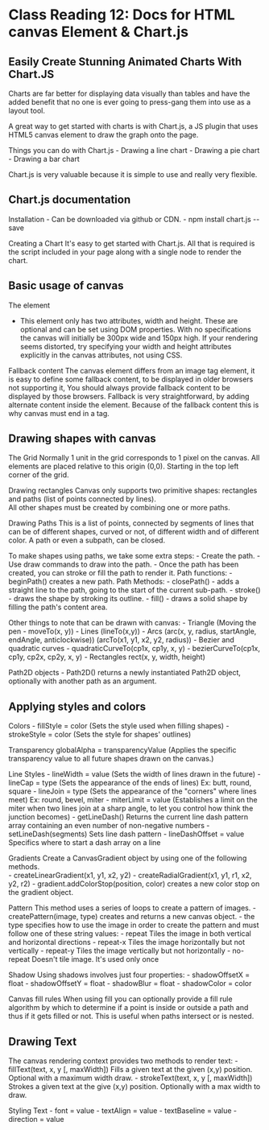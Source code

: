 # Class Reading 12: Docs for HTML canvas Element & Chart.js

## Easily Create Stunning Animated Charts With Chart.JS
Charts are far better for displaying data visually than tables and have the added benefit that no one is ever going to press-gang them into use as a layout tool.

A great way to get started with charts is with Chart.js, a JS plugin that uses HTML5 canvas element to draw the graph onto the page.

Things you can do with Chart.js
    - Drawing a line chart
    - Drawing a pie chart
    - Drawing a bar chart

Chart.js is very valuable because it is simple to use and really very flexible.

## Chart.js documentation
Installation
    - Can be downloaded via github or CDN.
    - npm install chart.js --save

Creating a Chart
It's easy to get started with Chart.js.  All that is required is the script included in your page along with a single <canvas> node to render the chart.

## Basic usage of canvas
The <canvas> element
- <canvas id="tutorial" width="150" height="150"></canvas>
This element only has two attributes, width and height.  These are optional and can be set using DOM properties.
With no specifications the canvas will initially be 300px wide and 150px high.
If your rendering seems distorted, try specifying your width and height attributes explicitly in the canvas attributes, not using CSS.

Fallback content
The canvas element differs from an image tag element, it is easy to define some fallback content, to be displayed in older browsers not supporting it, You should always provide fallback content to be displayed by those browsers.
Fallback is very straightforward, by adding alternate content inside the element.
Because of the fallback content this is why canvas must end in a </canvas> tag.

## Drawing shapes with canvas
The Grid
Normally 1 unit in the grid corresponds to 1 pixel on the canvas. All elements are placed relative to this origin (0,0). Starting in the top left corner of the grid.

Drawing rectangles
Canvas only supports two primitive shapes: rectangles and paths (list of points connected by lines).  
All other shapes must be created by combining one or more paths.

Drawing Paths
This is a list of points, connected by segments of lines that can be of different shapes, curved or not, of different width and of different color.
A path or even a subpath, can be closed.

To make shapes using paths, we take some extra steps:
    - Create the path.
    - Use draw commands to draw into the path.
    - Once the path has been created, you can stroke or fill the path to render it.
        Path functions:
            - beginPath() creates a new path.
                Path Methods:
                    - closePath() - adds a straight line to the path, going to the start of the current sub-path.
                    - stroke() - draws the shape by stroking its outline.
                    - fill() - draws a solid shape by filling the path's content area.

Other things to note that can be drawn with canvas:
    - Triangle (Moving the pen - moveTo(x, y))
    - Lines (lineTo(x,y))
    - Arcs (arc(x, y, radius, startAngle, endAngle, anticlockwise)) (arcTo(x1, y1, x2, y2, radius))
    - Bezier and quadratic curves
        - quadraticCurveTo(cp1x, cp1y, x, y)
        - bezierCurveTo(cp1x, cp1y, cp2x, cp2y, x, y)
    - Rectangles rect(x, y, width, height)

Path2D objects
    - Path2D() returns a newly instantiated Path2D object, optionally with another path as an argument.

## Applying styles and colors
Colors 
    - fillStyle = color (Sets the style used when filling shapes)
    - strokeStyle = color (Sets the style for shapes' outlines)

Transparency 
globalAlpha = transparencyValue (Applies the specific transparency value to all future shapes drawn on the canvas.)

Line Styles
    - lineWidth = value (Sets the width of lines drawn in the future)
    - lineCap = type (Sets the appearance of the ends of lines) Ex: butt, round, square
    - lineJoin = type (Sets the appearance of the "corners" where lines meet) Ex: round, bevel, miter
    - miterLimit = value (Establishes a limit on the miter when two lines join at a sharp angle, to let you control how think the junction becomes)
    - getLineDash() Returns the current line dash pattern array containing an even number of non-negative numbers
    - setLineDash(segments) Sets line dash pattern
    - lineDashOffset = value Specifics where to start a dash array on a line

Gradients
Create a CanvasGradient object by using one of the following methods.  
    - createLinearGradient(x1, y1, x2, y2)
    - createRadialGradient(x1, y1, r1, x2, y2, r2)
    - gradient.addColorStop(position, color) creates a new color stop on the gradient object.

Pattern
This method uses a series of loops to create a pattern of images.
    - createPattern(image, type) creates and returns a new canvas object.
        - the type specifies how to use the image in order to create the pattern and must follow one of these string values:
            - repeat  Tiles the image in both vertical and horizontal directions
            - repeat-x Tiles the image horizontally but not vertically
            - repeat-y Tiles the image vertically but not horizontally
            - no-repeat Doesn't tile image. It's used only once

Shadow
Using shadows involves just four properties:
    - shadowOffsetX = float
    - shadowOffsetY = float
    - shadowBlur = float
    - shadowColor = color

Canvas fill rules
When using fill you can optionally provide a fill rule algorithm by which to determine if a point is inside or outside a path and thus if it gets filled or not. This is useful when paths intersect or is nested.

## Drawing Text
The canvas rendering context provides two methods to render text:
    - fillText(text, x, y [, maxWidth]) Fills a given text at the given (x,y) position. Optional with a maximum width draw.
    - strokeText(text, x, y [, maxWidth]) Strokes a given text at the give (x,y) position. Optionally with a max width to draw.

Styling Text
    - font = value
    - textAlign = value
    - textBaseline = value
    - direction = value
    